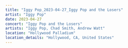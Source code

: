 ```yaml
---
title: "Iggy Pop_2023-04-27_Iggy Pop and the Losers"
artist: "Iggy Pop"
date: 2023-04-27
concert: "Iggy Pop and the Losers"
artists: "Iggy Pop, Chad Smith, Andrew Watt"
location: "Hollywood Palladium"
location_details: "Hollywood, CA, United States"
---
```

